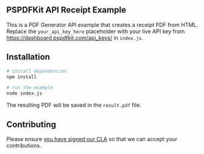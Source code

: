 ## PSPDFKit API Receipt Example

This is a PDF Generator API example that creates a receipt PDF from HTML. Replace the `your_api_key_here` placeholder with your live API key from https://dashboard.pspdfkit.com/api_keys/ in `index.js`.

## Installation

```bash
# install dependencies
npm install

# run the example
node index.js
```

The resulting PDF will be saved in the `result.pdf` file.


## Contributing

Please ensure
[you have signed our CLA](https://pspdfkit.com/guides/web/current/miscellaneous/contributing/) so that we can
accept your contributions.